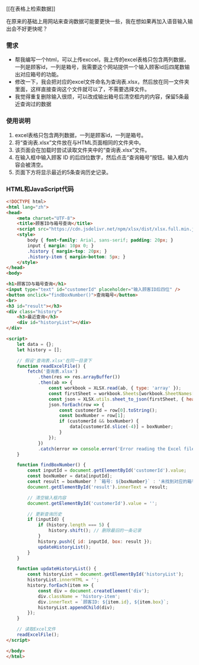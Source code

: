 [[在表格上检索数据]]

在原来的基础上用网站来查询数据可能要更快一些，我在想如果再加入语音输入输出会不好更快呢？
### 需求
- 帮我编写一个html，可以上传exccel，我上传的excel表格只包含两列数据，一列是顾客id，一列是箱号，我需要这个网站提供一个输入顾客id后四尾数输出对应箱号的功能。
- 修改一下，我会把对应的excel文件命名为查询表.xlsx，然后放在同一文件夹里面，这样直接查询这个文件就可以了，不需要选择文件。
- 我觉得重复删除输入很烦，可以改成输出箱号后清空框内的内容，保留5条最近查询过的数据

### 使用说明

1. excel表格只包含两列数据，一列是顾客id，一列是箱号。
2. 将“查询表.xlsx”文件放在与HTML页面相同的文件夹中。
3. 该页面会在加载时尝试读取文件夹中的“查询表.xlsx”文件。
4. 在输入框中输入顾客 ID 的后四位数字，然后点击“查询箱号”按钮。输入框内容会被清空。
5. 页面下方将显示最近的5条查询历史记录。

### HTML和JavaScript代码

```html
<!DOCTYPE html>
<html lang="zh">
<head>
    <meta charset="UTF-8">
    <title>顾客ID与箱号查询</title>
    <script src="https://cdn.jsdelivr.net/npm/xlsx/dist/xlsx.full.min.js"></script>
    <style>
        body { font-family: Arial, sans-serif; padding: 20px; }
        input { margin: 10px 0; }
        .history { margin-top: 20px; }
        .history-item { margin-bottom: 5px; }
    </style>
</head>
<body>

<h1>顾客ID与箱号查询</h1>
<input type="text" id="customerId" placeholder="输入顾客ID后四位" />
<button onclick="findBoxNumber()">查询箱号</button>
<br>
<h3 id="result"></h3>
<div class="history">
    <h3>最近查询</h3>
    <div id="historyList"></div>
</div>

<script>
    let data = {};
    let history = [];

    // 假设'查询表.xlsx'在同一目录下
    function readExcelFile() {
        fetch('查询表.xlsx')
            .then(res => res.arrayBuffer())
            .then(ab => {
                const workbook = XLSX.read(ab, { type: 'array' });
                const firstSheet = workbook.Sheets[workbook.SheetNames[0]];
                const json = XLSX.utils.sheet_to_json(firstSheet, { header: 1 });
                json.forEach(row => {
                    const customerId = row[0].toString();
                    const boxNumber = row[1];
                    if (customerId && boxNumber) {
                        data[customerId.slice(-4)] = boxNumber;
                    }
                });
            })
            .catch(error => console.error('Error reading the Excel file:', error));
    }

    function findBoxNumber() {
        const inputId = document.getElementById('customerId').value;
        const boxNumber = data[inputId];
        const result = boxNumber ? `箱号: ${boxNumber}` : '未找到对应的箱号';
        document.getElementById('result').innerText = result;

        // 清空输入框内容
        document.getElementById('customerId').value = '';

        // 更新查询历史
        if (inputId) {
            if (history.length === 5) {
                history.shift(); // 删除最旧的一条记录
            }
            history.push({ id: inputId, box: result });
            updateHistoryList();
        }
    }

    function updateHistoryList() {
        const historyList = document.getElementById('historyList');
        historyList.innerHTML = '';
        history.forEach(item => {
            const div = document.createElement('div');
            div.className = 'history-item';
            div.innerText = `顾客ID: ${item.id}, ${item.box}`;
            historyList.appendChild(div);
        });
    }

    // 读取Excel文件
    readExcelFile();
</script>

</body>
</html>
```

